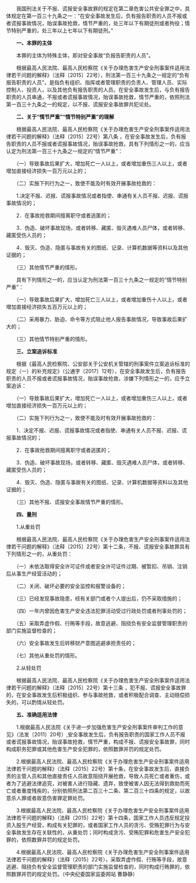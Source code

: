　　我国刑法关于不报、谎报安全事故罪的规定在第二章危害公共安全罪之中，具体规定在第一百三十九条之一：“在安全事故发生后，负有报告职责的人员不报或者谎报事故情况，贻误事故抢救，情节严重的，处三年以下有期徒刑或者拘役；情节特别严重的，处三年以上七年以下有期徒刑。”

　　**一、本罪的主体**

　　本罪的主体为特殊主体，即对安全事故“负报告职责的人员”。

　　根据最高人民法院、最高人民检察院《关于办理危害生产安全刑事案件适用法律若干问题的解释》（法释〔2015〕22号），刑法第一百三十九条之一规定的“负有报告职责的人员”，是指负有组织、指挥或者管理职责的负责人、管理人员、实际控制人、投资人，以及其他负有报告职责的人员。在安全事故发生后，与负有报告职责的人员串通，不报或者谎报事故情况，贻误事故抢救，情节严重的，依照刑法第一百三十九条之一的规定，以不报、谎报安全事故罪共犯论处。

　　**二、关于“情节严重”“情节特别严重”的理解**

　　根据最高人民法院、最高人民检察院《关于办理危害生产安全刑事案件适用法律若干问题的解释》（法释〔2015〕22号）第八条 ，在安全事故发生后，负有报告职责的人员不报或者谎报事故情况，贻误事故抢救，具有下列情形之一的，应当认定为刑法第一百三十九条之一规定的“情节严重”：

　　（一）导致事故后果扩大，增加死亡一人以上，或者增加重伤三人以上，或者增加直接经济损失一百万元以上的；

　　（二）实施下列行为之一，致使不能及时有效开展事故抢救的：

　　1.决定不报、迟报、谎报事故情况或者指使、串通有关人员不报、迟报、谎报事故情况的；

　　2．在事故抢救期间擅离职守或者逃匿的；

　　3．伪造、破坏事故现场，或者转移、藏匿、毁灭遇难人员尸体，或者转移、藏匿受伤人员的；

　　4．毁灭、伪造、隐匿与事故有关的图纸、记录、计算机数据等资料以及其他证据的；

　　（三）其他情节严重的情形。

　　具有下列情形之一的，应当认定为刑法第一百三十九条之一规定的“情节特别严重”：

　　（一）导致事故后果扩大，增加死亡三人以上，或者增加重伤十人以上，或者增加直接经济损失五百万元以上的；

　　（二）采用暴力、胁迫、命令等方式阻止他人报告事故情况，导致事故后果扩大的；

　　（三）其他情节特别严重的情形。

　　**三、立案追诉标准**

　　根据《最高人民检察院、公安部关于公安机关管辖的刑事案件立案追诉标准的规定（一）的补充规定》（公通字〔2017〕12号），在安全事故发生后，负有报告职责的人员不报或者谎报事故情况，贻误事故抢救，涉嫌下列情形之一的，应予立案追诉：

　　（一）导致事故后果扩大，增加死亡一人以上，或者增加重伤三人以上，或者增加直接经济损失一百万元以上的；

　　（二）实施下列行为之一，致使不能及时有效开展事故抢救的：

　　1．决定不报、迟报、谎报事故情况或者指使、串通有关人员不报、迟报、谎报事故情况的；

　　2．在事故抢救期间擅离职守或者逃匿的；

　　3．伪造、破坏事故现场，或者转移、藏匿、毁灭遇难人员尸体，或者转移、藏匿受伤人员的；

　　4．毁灭、伪造、隐匿与事故有关的图纸、记录、计算机数据等资料以及其他证据的；

　　（三）其他不报、谎报安全事故情节严重的情形。

　　**四、量刑**

　　1.从重处罚

　　根据最高人民法院、最高人民检察院《关于办理危害生产安全刑事案件适用法律若干问题的解释》（法释〔2015〕22号）第十二条，不报、谎报安全事故罪具有下列情形之一的，从重处罚：

　　（一）未依法取得安全许可证件或者安全许可证件过期、被暂扣、吊销、注销后从事生产经营活动的；

　　（二）关闭、破坏必要的安全监控和报警设备的；

　　（三）已经发现事故隐患，经有关部门或者个人提出后，仍不采取措施的；

　　（四）一年内曾因危害生产安全违法犯罪活动受过行政处罚或者刑事处罚的；

　　（五）采取弄虚作假、行贿等手段，故意逃避、阻挠负有安全监督管理职责的部门实施监督检查的；

　　（六）安全事故发生后转移财产意图逃避承担责任的；

　　（七）其他从重处罚的情形。

　　2.从轻处罚

　　根据最高人民法院、最高人民检察院《关于办理危害生产安全刑事案件适用法律若干问题的解释》（法释〔2015〕22号）第十三条 ，犯不报、谎报安全事故罪的，在安全事故发生后积极组织、参与事故抢救，或者积极配合调查、主动赔偿损失的，可以酌情从轻处罚。

　　**五、准确适用法律**

　　1.根据最高人民法院《关于进一步加强危害生产安全刑事案件审判工作的意见》（法发〔2011〕20号）,安全事故发生后，负有报告职责的国家工作人员不报或者谎报事故情况，贻误事故抢救，情节严重，构成不报、谎报安全事故罪，同时构成职务犯罪或其他危害生产安全犯罪的，依照数罪并罚的规定处罚。

　　2.根据最高人民法院、最高人民检察院《关于办理危害生产安全刑事案件适用法律若干问题的解释》（法释〔2015〕22号）第十条，在安全事故发生后，直接负责的主管人员和其他直接责任人员故意阻挠开展抢救，导致人员死亡或者重伤，或者为了逃避法律追究，对被害人进行隐藏、遗弃，致使被害人因无法得到救助而死亡或者重度残疾的，分别依照刑法第二百三十二条、第二百三十四条的规定，以故意杀人罪或者故意伤害罪定罪处罚。

　　3.根据最高人民法院、最高人民检察院《关于办理危害生产安全刑事案件适用法律若干问题的解释》（法释〔2015〕22号）第十四条，国家工作人员违反规定投资入股生产经营，构成有关犯罪的，或者国家工作人员的贪污、受贿犯罪行为与安全事故发生存在关联性的，从重处罚；同时构成贪污、受贿犯罪和危害生产安全犯罪的，依照数罪并罚的规定处罚。

　　4.根据最高人民法院、最高人民检察院《关于办理危害生产安全刑事案件适用法律若干问题的解释》（法释〔2015〕22号），采取弄虚作假、行贿等手段，故意逃避、阻挠负有安全监督管理职责的部门实施监督检查的，同时构成行贿罪的，依照数罪并罚的规定处罚。（中央纪委国家监委网站 曹静静）